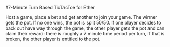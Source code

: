 #7-Minute Turn Based TicTacToe for Ether

Host a game, place a bet and get another to join your game. The winner gets the pot. If no one wins, the pot is split 50/50. If one player decides to back out have way through the game, the other player gets the pot and can claim their reward: there is roughly a 7 minute time period per turn, if that is broken, the other player is entitled to the pot.
